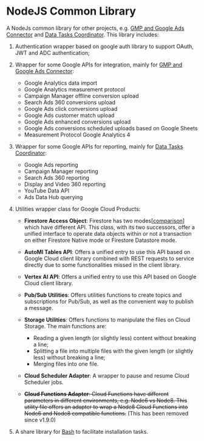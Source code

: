 # NodeJS Common Library

<!--* freshness: { owner: 'lushu' reviewed: '2022-04-07' } *-->

A NodeJs common library for other projects, e.g. [GMP and Google Ads Connector]
and [Data Tasks Coordinator]. This library includes:

1. Authentication wrapper based on google auth library to support OAuth, JWT and
   ADC authentication;

1. Wrapper for some Google APIs for integration, mainly
   for [GMP and Google Ads Connector]:

   - Google Analytics data import
   - Google Analytics measurement protocol
   - Campaign Manager offline conversion upload
   - Search Ads 360 conversions upload
   - Google Ads click conversions upload
   - Google Ads customer match upload
   - Google Ads enhanced conversions upload
   - Google Ads conversions scheduled uploads based on Google Sheets
   - Measurement Protocol Google Analytics 4

1. Wrapper for some Google APIs for reporting, mainly
   for [Data Tasks Coordinator]:

   - Google Ads reporting
   - Campaign Manager reporting
   - Search Ads 360 reporting
   - Display and Video 360 reporting
   - YouTube Data API
   - Ads Data Hub querying

1. Utilities wrapper class for Google Cloud Products:

   - **Firestore Access Object**: Firestore has two modes[[comparison]] which
     have different API. This class, with its two successors, offer a unified
     interface to operate data objects within or not a transaction on either
     Firestore Native mode or Firestore Datastore mode.

   - **AutoMl Tables API**: Offers a unified entry to use this API based on
     Google Cloud client library combined with REST requests to service
     directly due to some functionalities missed in the client library.

   - **Vertex AI API**: Offers a unified entry to use this API based on Google
     Cloud client library.

   - **Pub/Sub Utilities**: Offers utilities functions to create topics and
     subscriptions for Pub/Sub, as well as the convenient way to publish a
     message.

   - **Storage Utilities**: Offers functions to manipulate the files on Cloud
     Storage. The main functions are:

     - Reading a given length (or slightly less) content without breaking a
       line;
     - Splitting a file into multiple files with the given length (or
       slightly less) without breaking a line;
     - Merging files into one file.

   - **Cloud Scheduler Adapter**: A wrapper to pause and resume Cloud Scheduler
     jobs.

   - ~~**Cloud Functions Adapter**: Cloud Functions have different parameters in
     different environments, e.g. Node6 vs Node8. This utility file offers
     an adapter to wrap a Node8 Cloud Functions into Node6 and Node8 compatible
     functions.~~ (This has been removed since v1.9.0)

1. A share library for [Bash] to facilitate installation tasks.

[gmp and google ads connector]: https://github.com/GoogleCloudPlatform/cloud-for-marketing/tree/master/marketing-analytics/activation/gmp-googleads-connector
[data tasks coordinator]: https://github.com/GoogleCloudPlatform/cloud-for-marketing/tree/master/marketing-analytics/activation/data-tasks-coordinator
[comparison]: https://cloud.google.com/datastore/docs/firestore-or-datastore
[bash]: https://www.gnu.org/software/bash/
